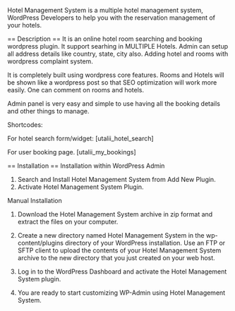 Hotel Management System is a multiple hotel management system,  WordPress Developers to help you with the reservation management of your hotels.

== Description ==
It is an online hotel room searching and booking wordpress plugin.
It support searhing in MULTIPLE Hotels.
Admin can setup all address details like country, state, city also.
Adding hotel and rooms with wordpress complaint system.

It is completely built using wordpress core features.
Rooms and Hotels will be shown like a wordpress post so that SEO optimization
will work more easily. One can comment on rooms and hotels.

Admin panel is very easy and simple to use having all the booking details and
other things to manage.

Shortcodes:

For hotel search form/widget:
[utalii_hotel_search]

For user booking page.
[utalii_my_bookings]

== Installation ==
Installation within WordPress Admin



1. Search and Install Hotel Management System from Add New Plugin.
2. Activate Hotel Management System Plugin.

Manual Installation



1. Download the Hotel Management System archive in zip format and extract the files on your computer.

2. Create a new directory named Hotel Management System in the wp-content/plugins directory of your WordPress installation. Use an FTP or SFTP client to upload the contents of your Hotel Management System archive to the new directory that you just created on your web host.

3. Log in to the WordPress Dashboard and activate the Hotel Management System plugin.

4. You are ready to start customizing WP-Admin using Hotel Management System.
